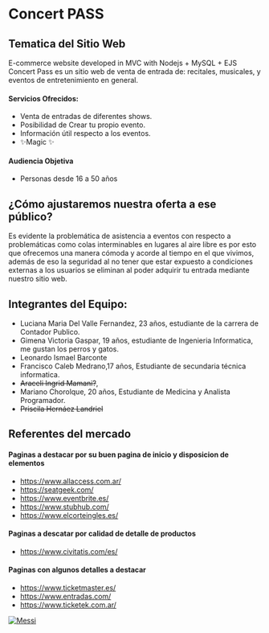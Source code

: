 # Concert PASS

## Tematica del Sitio Web
E-commerce website developed in MVC with Nodejs + MySQL + EJS
Concert Pass es un sitio web de venta de entrada de: recitales, musicales, y eventos de entretenimiento en general.
#### Servicios Ofrecidos:
- Venta de entradas de diferentes shows.
- Posibilidad de Crear tu propio evento.
- Información útil respecto a los eventos. 
- ✨Magic ✨

#### Audiencia Objetiva
- Personas desde 16 a 50 años 

## ¿Cómo ajustaremos nuestra oferta a ese público?
Es evidente la problemática de asistencia a eventos con respecto a problemáticas como colas interminables en lugares al aire libre es por esto que ofrecemos una manera cómoda y acorde al tiempo en el que vivimos, además de eso la seguridad al no tener que estar expuesto a condiciones externas a los usuarios se eliminan al poder adquirir tu entrada mediante nuestro sitio web.

## Integrantes del Equipo:

- Luciana Maria Del Valle Fernandez, 23 años, estudiante de la carrera de Contador Publico.
- Gimena Victoria Gaspar, 19 años, estudiante de Ingenieria Informatica, me gustan los perros y gatos.
- Leonardo Ismael Barconte
- Francisco Caleb Medrano,17 años, Estudiante de secundaria técnica informatica.
- ~~Araceli Ingrid Mamani?~~,
- Mariano Chorolque, 20 años, Estudiante de Medicina y Analista Programador.
- ~~Priscila Hernáez Landriel~~

## Referentes del mercado

#### Paginas a destacar por su buen pagina de inicio y disposicion de elementos
- https://www.allaccess.com.ar/
- https://seatgeek.com/
- https://www.eventbrite.es/
- https://www.stubhub.com/
- https://www.elcorteingles.es/
#### Paginas a descatar por calidad de detalle de productos
- https://www.civitatis.com/es/
#### Paginas con algunos detalles a destacar
- https://www.ticketmaster.es/
- https://www.entradas.com/
- https://www.ticketek.com.ar/


[![Messi](https://fotos.perfil.com//2022/12/20/900/0/leo-messi-compartio-una-foto-durmiendo-con-la-copa-antes-de-llegar-al-pais-1476589.jpg)](#)

